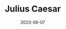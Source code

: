 ---
title: "Julius Caesar"
type: person
date: 2023-06-07
hashtag: julius-caesar
tags:
  - Roman
  - politician
  - human being
  - dead at the moment
---